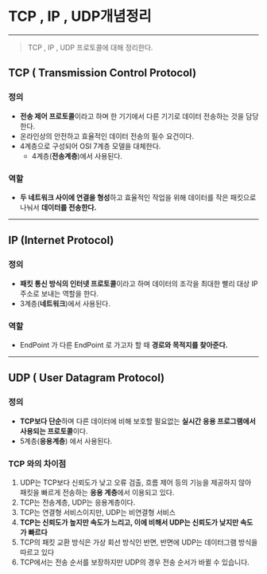 # TCP , IP , UDP개념정리

---

> TCP , IP , UDP 프로토콜에 대해 정리한다. 

## TCP ( Transmission Control Protocol)

### 정의

- **전송 제어 프로토콜**이라고 하며 한 기기에서 다른 기기로 데이터 전송하는 것을 담당한다. 
- 온라인상의 안전하고 효율적인 데이터 전송의 필수 요건이다. 
- 4계층으로 구성되어 OSI 7계층 모델을 대체한다. 
  - 4계층(**전송계층**)에서 사용된다. 

### 역할

-  **두 네트워크 사이에 연결을 형성**하고 효율적인 작업을 위해 데이터를 작은 패킷으로 나눠서 **데이터를 전송한다.**

---

## IP (Internet Protocol)

### 정의

- **패킷 통신 방식의 인터넷 프로토콜**이라고 하며 데이터의 조각을 최대한 빨리 대상 IP 주소로 보내는 역할을 한다. 
- 3계층(**네트워크**)에서 사용된다. 

### 역할

- EndPoint 가  다른 EndPoint 로 가고자 할 때 **경로와 목적지를 찾아준다.** 

---

## UDP ( User Datagram Protocol)

### 정의

- **TCP보다 단순**하며 다른 데이터에 비해 보호할 필요없는 **실시간 응용 프로그램에서 사용되는 프로토콜**이다. 
- 5계층(**응용계층**) 에서 사용된다. 

### TCP 와의 차이점

1. UDP는 TCP보다 신뢰도가 낮고 오류 검출, 흐름 제어 등의 기능을 제공하지 않아 패킷을 빠르게 전송하는 **응용 계층**에서 이용되고 있다.
2. TCP는 전송계층, UDP는 응용계층이다. 
3. TCP는 연결형 서비스이지만, UDP는 비연결형 서비스
4. **TCP는 신뢰도가 높지만 속도가 느리고, 이에 비해서 UDP는 신뢰도가 낮지만 속도가 빠르다**
5. TCP의 패킷 교환 방식은 가상 회선 방식인 반면, 반면에 UDP는 데이터그램 방식을 따르고 있다
6. TCP에서는 전송 순서를 보장하지만 UDP의 경우 전송 순서가 바뀔 수 있습니다.